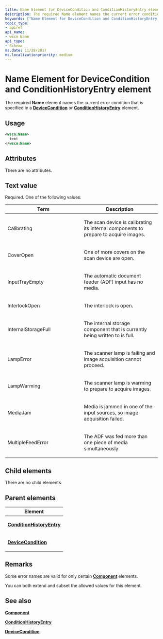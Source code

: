 ```yaml
---
title: Name Element for DeviceCondition and ConditionHistoryEntry element
description: The required Name element names the current error condition that is specified in a DeviceCondition or ConditionHistoryEntry element.
keywords: ["Name Element for DeviceCondition and ConditionHistoryEntry element Imaging Devices"]
topic_type:
- apiref
api_name:
- wscn Name
api_type:
- Schema
ms.date: 11/28/2017
ms.localizationpriority: medium
---
```


# Name Element for DeviceCondition and ConditionHistoryEntry element


The required **Name** element names the current error condition that is specified in a [**DeviceCondition**](devicecondition.md) or [**ConditionHistoryEntry**](conditionhistoryentry.md) element.

Usage
-----

```xml
<wscn:Name>
  text
</wscn:Name>
```

Attributes
----------

There are no attributes.

Text value
----------

Required. One of the following values:

<table>
<colgroup>
<col width="50%" />
<col width="50%" />
</colgroup>
<thead>
<tr class="header">
<th>Term</th>
<th>Description</th>
</tr>
</thead>
<tbody>
<tr class="odd">
<td><p><span id="Calibrating"></span><span id="calibrating"></span><span id="CALIBRATING"></span>Calibrating</p></td>
<td><p>The scan device is calibrating its internal components to prepare to acquire images.</p></td>
</tr>
<tr class="even">
<td><p><span id="CoverOpen"></span><span id="coveropen"></span><span id="COVEROPEN"></span>CoverOpen</p></td>
<td><p>One of more covers on the scan device are open.</p></td>
</tr>
<tr class="odd">
<td><p><span id="InputTrayEmpty"></span><span id="inputtrayempty"></span><span id="INPUTTRAYEMPTY"></span>InputTrayEmpty</p></td>
<td><p>The automatic document feeder (ADF) input has no media.</p></td>
</tr>
<tr class="even">
<td><p><span id="InterlockOpen"></span><span id="interlockopen"></span><span id="INTERLOCKOPEN"></span>InterlockOpen</p></td>
<td><p>The interlock is open.</p></td>
</tr>
<tr class="odd">
<td><p><span id="InternalStorageFull"></span><span id="internalstoragefull"></span><span id="INTERNALSTORAGEFULL"></span>InternalStorageFull</p></td>
<td><p>The internal storage component that is currently being written to is full.</p></td>
</tr>
<tr class="even">
<td><p><span id="LampError"></span><span id="lamperror"></span><span id="LAMPERROR"></span>LampError</p></td>
<td><p>The scanner lamp is failing and image acquisition cannot proceed.</p></td>
</tr>
<tr class="odd">
<td><p><span id="LampWarming"></span><span id="lampwarming"></span><span id="LAMPWARMING"></span>LampWarming</p></td>
<td><p>The scanner lamp is warming to prepare to acquire images.</p></td>
</tr>
<tr class="even">
<td><p><span id="MediaJam"></span><span id="mediajam"></span><span id="MEDIAJAM"></span>MediaJam</p></td>
<td><p>Media is jammed in one of the input sources, so image acquisition failed.</p></td>
</tr>
<tr class="odd">
<td><p><span id="MultipleFeedError"></span><span id="multiplefeederror"></span><span id="MULTIPLEFEEDERROR"></span>MultipleFeedError</p></td>
<td><p>The ADF was fed more than one piece of media simultaneously.</p></td>
</tr>
</tbody>
</table>

 

## Child elements


There are no child elements.

## Parent elements


<table>
<colgroup>
<col width="100%" />
</colgroup>
<thead>
<tr class="header">
<th>Element</th>
</tr>
</thead>
<tbody>
<tr class="odd">
<td><p><a href="conditionhistoryentry.md" data-raw-source="[&lt;strong&gt;ConditionHistoryEntry&lt;/strong&gt;](conditionhistoryentry.md)"><strong>ConditionHistoryEntry</strong></a></p></td>
</tr>
<tr class="even">
<td><p><a href="devicecondition.md" data-raw-source="[&lt;strong&gt;DeviceCondition&lt;/strong&gt;](devicecondition.md)"><strong>DeviceCondition</strong></a></p></td>
</tr>
</tbody>
</table>

Remarks
-------

Some error names are valid for only certain [**Component**](component.md) elements.

You can both extend and subset the allowed values for this element.

## See also


[**Component**](component.md)

[**ConditionHistoryEntry**](conditionhistoryentry.md)

[**DeviceCondition**](devicecondition.md)

 

 






